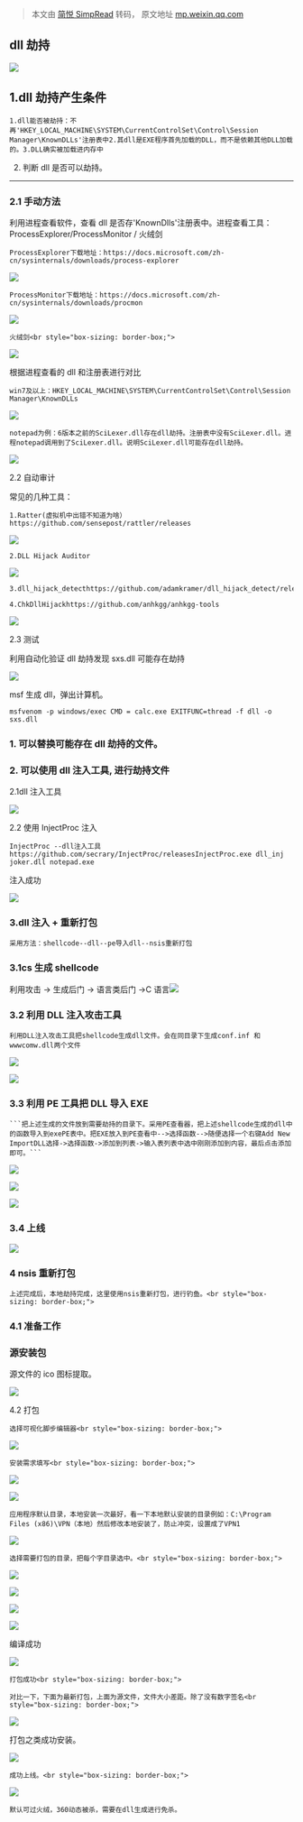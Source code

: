 > 本文由 [简悦 SimpRead](http://ksria.com/simpread/) 转码， 原文地址 [mp.weixin.qq.com](https://mp.weixin.qq.com/s/ZgNpP2olfVgSx9dP41XJng)

dll 劫持
------

![](https://mmbiz.qpic.cn/sz_mmbiz_png/PZCtvaaOQSkBENehqaiaroq7CQQhy4kXsHTxSuNelBSvvEU4Yrf4OE74Zd6y4PCHowcibDDaLXibASGjd2PKS0ZjA/640?wx_fmt=png)

1.dll 劫持产生条件
------------

```
1.dll能否被劫持：不再'HKEY_LOCAL_MACHINE\SYSTEM\CurrentControlSet\Control\Session Manager\KnownDLLs'注册表中2.其dll是EXE程序首先加载的DLL，而不是依赖其他DLL加载的。3.DLL确实被加载进内存中
```

2. 判断 dll 是否可以劫持。
-----------------

### 2.1 手动方法

利用进程查看软件，查看 dll 是否存'KnownDlls'注册表中。进程查看工具：ProcessExplorer/ProcessMonitor / 火绒剑

```
ProcessExplorer下载地址：https://docs.microsoft.com/zh-cn/sysinternals/downloads/process-explorer
```

![](https://mmbiz.qpic.cn/sz_mmbiz_png/PZCtvaaOQSkBENehqaiaroq7CQQhy4kXsicbsibDVJ3CwXVofVh7ibujToHwiavpibryseMNdn9MD3wcTGH0NGn7DCWA/640?wx_fmt=png)  

```
ProcessMonitor下载地址：https://docs.microsoft.com/zh-cn/sysinternals/downloads/procmon
```

![](https://mmbiz.qpic.cn/sz_mmbiz_png/PZCtvaaOQSkBENehqaiaroq7CQQhy4kXs5JXCDx1tbKRtbdwJVNRCoCA28UaxViaLNLJGgjAibmnXTt4QNcAexMNw/640?wx_fmt=png)

```
火绒剑<br style="box-sizing: border-box;">
```

![](https://mmbiz.qpic.cn/sz_mmbiz_png/PZCtvaaOQSkBENehqaiaroq7CQQhy4kXsTXewCXAIPic0JRL0tibwFtRr1gSfLhbuCQibFslm9uHzdcqZHxfeicIubA/640?wx_fmt=png)  

根据进程查看的 dll 和注册表进行对比  

```
win7及以上：HKEY_LOCAL_MACHINE\SYSTEM\CurrentControlSet\Control\Session Manager\KnownDLLs
```

![](https://mmbiz.qpic.cn/sz_mmbiz_png/PZCtvaaOQSkBENehqaiaroq7CQQhy4kXstA5H2If18Eb7ENfd3hPwfd8XHib7rmLnkWnaFXRfibpzFOSFUDtjDMibg/640?wx_fmt=png)  

```
notepad为例：6版本之前的SciLexer.dll存在dll劫持。注册表中没有SciLexer.dll。进程notepad调用到了SciLexer.dll。说明SciLexer.dll可能存在dll劫持。
```

![](https://mmbiz.qpic.cn/sz_mmbiz_png/PZCtvaaOQSkBENehqaiaroq7CQQhy4kXsfwjHaV8OWjibof1VFQ8Pic6CCTcvv4AMZ3Lu2XR5dfphiccaqicsCxXXCA/640?wx_fmt=png)  

2.2 自动审计

常见的几种工具：

```
1.Ratter(虚拟机中出错不知道为啥）https://github.com/sensepost/rattler/releases
```

![](https://mmbiz.qpic.cn/sz_mmbiz_png/PZCtvaaOQSkBENehqaiaroq7CQQhy4kXs7I2CRSFeGDgyA1PoV1WbibX5eUFzWX6UX0L62zsb6Uc95BibcthmXP8g/640?wx_fmt=png)  

```
2.DLL Hijack Auditor
```

![](https://mmbiz.qpic.cn/sz_mmbiz_png/PZCtvaaOQSkBENehqaiaroq7CQQhy4kXssHZpBdVlftapo7p48CCYGbPsQCLe8K64pyWlVibpCXC4tqKYgCDNd7g/640?wx_fmt=png)  

```
3.dll_hijack_detecthttps://github.com/adamkramer/dll_hijack_detect/releases
```

```
4.ChkDllHijackhttps://github.com/anhkgg/anhkgg-tools
```

![](https://mmbiz.qpic.cn/sz_mmbiz_png/PZCtvaaOQSkBENehqaiaroq7CQQhy4kXsq7SjDBIkmG0kv49K0O6Fena6icGxBW4j0YwC97DqGdQayk22ib0hxrjg/640?wx_fmt=png)

2.3 测试  

利用自动化验证 dll 劫持发现 sxs.dll 可能存在劫持

![](https://mmbiz.qpic.cn/sz_mmbiz_png/PZCtvaaOQSkBENehqaiaroq7CQQhy4kXsgro2kmY5ASVEFVGLD0fYzJ3PtfS380Lb3jNElicqzrjp7icjicAlic2icjw/640?wx_fmt=png)

msf 生成 dll，弹出计算机。

```
msfvenom -p windows/exec CMD = calc.exe EXITFUNC=thread -f dll -o sxs.dll
```

### 1. 可以替换可能存在 dll 劫持的文件。

### 2. 可以使用 dll 注入工具, 进行劫持文件

2.1dll 注入工具

![](https://mmbiz.qpic.cn/sz_mmbiz_png/PZCtvaaOQSkBENehqaiaroq7CQQhy4kXsgJmySM4o7MuM4TpAZMBpaxg5F1AYpbgApkkYEhkILgdNA0XVCkTJUw/640?wx_fmt=png)

2.2 使用 InjectProc 注入

```
InjectProc --dll注入工具https://github.com/secrary/InjectProc/releasesInjectProc.exe dll_inj joker.dll notepad.exe
```

注入成功

![](https://mmbiz.qpic.cn/sz_mmbiz_png/PZCtvaaOQSkBENehqaiaroq7CQQhy4kXsBDyyiaG83XpnqTuW8jYib4jq0XubVqq6aK3WGt6fwKFEnotXE688SL1g/640?wx_fmt=png)

### 3.dll 注入 + 重新打包

```
采用方法：shellcode--dll--pe导入dll--nsis重新打包
```

### 3.1cs 生成 shellcode

利用攻击 -> 生成后门 -> 语言类后门 ->C 语言![](https://mmbiz.qpic.cn/sz_mmbiz_png/PZCtvaaOQSkBENehqaiaroq7CQQhy4kXseO15WQD952wwQE7ib53kQPnLm7wSuicfL1vUNdGLt8oq9icdLcIibOMNtw/640?wx_fmt=png)

### 3.2 利用 DLL 注入攻击工具

```
利用DLL注入攻击工具把shellcode生成dll文件。会在同目录下生成conf.inf 和wwwcomw.dll两个文件
```

![](https://mmbiz.qpic.cn/sz_mmbiz_png/PZCtvaaOQSkBENehqaiaroq7CQQhy4kXsth665LGyibehzWhFjs7XSlBNbII5F6ACG2BR8CmS2GB9UdqOQuHExiaQ/640?wx_fmt=png)  

![](https://mmbiz.qpic.cn/sz_mmbiz_png/PZCtvaaOQSkBENehqaiaroq7CQQhy4kXsPGoML3tKNAhbyicRrgBYOHS5H3ibspcTr7Qic1sgKLxplabYicicvsqdosA/640?wx_fmt=png)

### 3.3 利用 PE 工具把 DLL 导入 EXE  

```
```把上述生成的文件放到需要劫持的目录下。采用PE查看器，把上述shellcode生成的dll中的函数导入到exePE表中。把EXE放入到PE查看中-->选择函数-->随便选择一个右键Add New ImportDLL选择->选择函数->添加到列表->输入表列表中选中刚刚添加到内容，最后点击添加即可。```
```

![](https://mmbiz.qpic.cn/sz_mmbiz_png/PZCtvaaOQSkBENehqaiaroq7CQQhy4kXsjDf1nnn5jepQ0HxTDqSAXQrlhLzCFc8iaZRHTGRqiaCqjXGiaJ7dl2ruw/640?wx_fmt=png)  

![](https://mmbiz.qpic.cn/sz_mmbiz_png/PZCtvaaOQSkBENehqaiaroq7CQQhy4kXsSbZaQF7vyH0304tuMjfV31N5N6jQKI89XD5FyUDjDzGveibUMwmXR8w/640?wx_fmt=png)

![](https://mmbiz.qpic.cn/sz_mmbiz_png/PZCtvaaOQSkBENehqaiaroq7CQQhy4kXsedy79RT7n3CBKibenogW9ic7FERvia5ib9ZTdVcZ6QsZaklH3zib2kfbKmA/640?wx_fmt=png)

### 3.4 上线  

![](https://mmbiz.qpic.cn/sz_mmbiz_png/PZCtvaaOQSkBENehqaiaroq7CQQhy4kXstpZgEN8rDtNVdU2NYRWACcMiax9JVzXibWlccktRHgaSGle4gvcBLm7w/640?wx_fmt=png)  

### 4 nsis 重新打包

```
上述完成后，本地劫持完成，这里使用nsis重新打包，进行钓鱼。<br style="box-sizing: border-box;">
```

### 4.1 准备工作

### 源安装包

源文件的 ico 图标提取。

![](https://mmbiz.qpic.cn/sz_mmbiz_png/PZCtvaaOQSkBENehqaiaroq7CQQhy4kXsX0IZ7x4zDtSnXrbDgUh0sH3NwKDuDdRuZO5WBKkSyibXUibpJTBduCxw/640?wx_fmt=png)

4.2 打包  

```
选择可视化脚步编辑器<br style="box-sizing: border-box;">
```

![](https://mmbiz.qpic.cn/sz_mmbiz_png/PZCtvaaOQSkBENehqaiaroq7CQQhy4kXssGyjeMiajZqMTqUIQkhrJxWW7XibOE9TxO57ia5Mico1PJ5tUZicic2vvLjQ/640?wx_fmt=png)  

```
安装需求填写<br style="box-sizing: border-box;">
```

![](https://mmbiz.qpic.cn/sz_mmbiz_png/PZCtvaaOQSkBENehqaiaroq7CQQhy4kXssZQsgsvcKG6JHCoqOlInibbZuZjW84Uj8icVhdaXJmSSEr6qwbA6IfUw/640?wx_fmt=png)  

![](https://mmbiz.qpic.cn/sz_mmbiz_png/PZCtvaaOQSkBENehqaiaroq7CQQhy4kXsljxrTPWUH3GVYAQE4xCCvWtKbhwqqTHa3UG5Kq5yu8mM3BZbiaxWlibw/640?wx_fmt=png)

```
应用程序默认目录，本地安装一次最好，看一下本地默认安装的目录例如：C:\Program Files (x86)\VPN（本地）然后修改本地安装了，防止冲突，设置成了VPN1
```

![](https://mmbiz.qpic.cn/sz_mmbiz_png/PZCtvaaOQSkBENehqaiaroq7CQQhy4kXsia2azMQHLdbww3zsmcCUEhEcuG0uSzAIoDKwxA9tkgyXWklTiaicE5JLw/640?wx_fmt=png)  

```
选择需要打包的目录，把每个字目录选中。<br style="box-sizing: border-box;">
```

![](https://mmbiz.qpic.cn/sz_mmbiz_png/PZCtvaaOQSkBENehqaiaroq7CQQhy4kXs7hSibBvCBKDiahjB0TkLPz2TrzUtdsD20dfBR2wksoO4yJKHibpb7seHw/640?wx_fmt=png)  

![](https://mmbiz.qpic.cn/sz_mmbiz_png/PZCtvaaOQSkBENehqaiaroq7CQQhy4kXsOSc0AccN8eo0RYhelRAELYC1TRbwFfRkXAgo2RDBXYaINJzhulYHow/640?wx_fmt=png)

![](https://mmbiz.qpic.cn/sz_mmbiz_png/PZCtvaaOQSkBENehqaiaroq7CQQhy4kXsibdyt1wuURdBykORhVubWkoVHOiaWRzyKgzojZcekdJfgaMByoNkmgnQ/640?wx_fmt=png)

![](https://mmbiz.qpic.cn/sz_mmbiz_png/PZCtvaaOQSkBENehqaiaroq7CQQhy4kXsj6DmHR9iaYUOXEgLkCOl60eI15C8EfpcUS3chgaeicjAoCpaKkVUt4dQ/640?wx_fmt=png)

编译成功

![](https://mmbiz.qpic.cn/sz_mmbiz_png/PZCtvaaOQSkBENehqaiaroq7CQQhy4kXsDrrVkafMiceV8EskqTicT2DHPbyBeTiaBJkDVpTqxz3cu1PmDsmLj5Z6Q/640?wx_fmt=png)

```
打包成功<br style="box-sizing: border-box;">
```

```
对比一下，下面为最新打包，上面为源文件，文件大小差距。除了没有数字签名<br style="box-sizing: border-box;">
```

![](https://mmbiz.qpic.cn/sz_mmbiz_png/PZCtvaaOQSkBENehqaiaroq7CQQhy4kXsLEOOARiaaHvX1kq9UPsulvANc3iasbvmQdwtjBs7fxEniaia9zZtAmXGlw/640?wx_fmt=png)

打包之类成功安装。

![](https://mmbiz.qpic.cn/sz_mmbiz_png/PZCtvaaOQSkBENehqaiaroq7CQQhy4kXstxOTniaicWzVLg4eY2e2RhOtExes6ZRTk0cEdgem0NVBaSHh2ZQb0StA/640?wx_fmt=png)

```
成功上线。<br style="box-sizing: border-box;">
```

![](https://mmbiz.qpic.cn/sz_mmbiz_png/PZCtvaaOQSkBENehqaiaroq7CQQhy4kXsq0OIxwcRoreH6QPHbAyBehdp3QicVAp9a3cR1JRslpQPrp82GbtIOiaQ/640?wx_fmt=png)  

```
默认可过火绒，360动态被杀，需要在dll生成进行免杀。
```